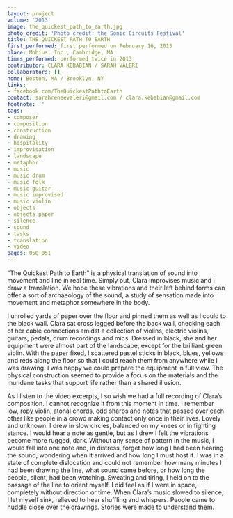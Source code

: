 ```yaml
---
layout: project
volume: '2013'
image: the_quickest_path_to_earth.jpg
photo_credit: 'Photo credit: the Sonic Circuits Festival'
title: THE QUICKEST PATH TO EARTH
first_performed: first performed on February 16, 2013
place: Mobius, Inc., Cambridge, MA
times_performed: performed twice in 2013
contributor: CLARA KEBABIAN / SARAH VALERI
collaborators: []
home: Boston, MA / Brooklyn, NY
links:
- facebook.com/TheQuickestPathtoEarth
contact: sarahreneevaleri@gmail.com / clara.kebabian@gmail.com
footnote: ''
tags:
- composer
- composition
- construction
- drawing
- hospitality
- improvisation
- landscape
- metaphor
- music
- music drum
- music folk
- music guitar
- music improvised
- music violin
- objects
- objects paper
- silence
- sound
- tasks
- translation
- video
pages: 050-051
---
```


“The Quickest Path to Earth” is a physical translation of sound into movement and line in real time. Simply put, Clara improvises music and I draw a translation. We hope these vibrations and their left behind forms can offer a sort of archaeology of the sound, a study of sensation made into movement and metaphor somewhere in the body.

I unrolled yards of paper over the floor and pinned them as well as I could to the black wall. Clara sat cross legged before the back wall, checking each of her cable connections amidst a collection of violins, electric violins, guitars, pedals, drum recordings and mics. Dressed in black, she and her equipment were almost part of the landscape, except for the brilliant green violin. With the paper fixed, I scattered pastel sticks in black, blues, yellows and reds along the floor so that I could reach them from anywhere while I was drawing. I was happy we could prepare the equipment in full view. The physical construction seemed to provide a focus on the materials and the mundane tasks that support life rather than a shared illusion.

As I listen to the video excerpts, I so wish we had a full recording of Clara’s composition. I cannot recognize it from this moment in time. I remember low, ropy violin, atonal chords, odd sharps and notes that passed over each other like people in a crowd making contact only once in their lives. Lovely and unknown. I drew in slow circles, balanced on my knees or in fighting stance. I would hear a note as gentle, but as I drew I felt the vibrations become more rugged, dark. Without any sense of pattern in the music, I would fall into one note and, in distress, forget how long I had been hearing the sound, wondering when it arrived and how long I must host it. I was in a state of complete dislocation and could not remember how many minutes I had been drawing the line, what sound came before, or how long the people, silent, had been watching. Sweating and tiring, I held on to the passage of the line to orient myself. I did feel as if I were in space, completely without direction or time. When Clara’s music slowed to silence, I let myself sink, relieved to hear shuffling and whispers. People came to huddle close over the drawings. Stories were made to understand them.
